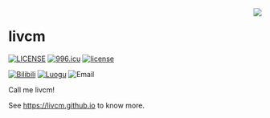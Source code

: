 <img align="right" src="https://github-readme-stats.vercel.app/api?username=livcm&show_icons=true&icon_color=CE1D2D&text_color=718096&bg_color=ffffff&hide_title=true" />

# livcm

[![LICENSE](https://img.shields.io/badge/license-Anti%20996-red.svg?style=plastic)](https://github.com/996icu/996.ICU/blob/master/LICENSE "LICENSE") [![996.icu](https://img.shields.io/badge/link-996.icu-red.svg?style=plastic)](https://996.icu "996.icu") [![license](https://img.shields.io/badge/BY--NC--ND-4.0-orange.svg?style=plastic&logo=creativecommons)](http://creativecommons.org/licenses/by-nc-nd/4.0/ "Creative Commons License")

[![Bilibili](https://img.shields.io/badge/Bilibili-奇幻菌livcm-ff69b4.svg?style=plastic&logo=bilibili "Bilibili")](https://space.bilibili.com/423883286/) [![Luogu](https://img.shields.io/badge/Luogu-livcm-blue.svg?style=plastic "Luogu")](https://www.luogu.com.cn/user/479197) ![Email](https://img.shields.io/badge/Email-15578180582%40qq.com-blue.svg?style=plastic&logo=maildotru "Email")

Call me livcm!

See <https://livcm.github.io> to know more.
